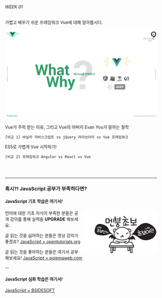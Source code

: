 ###### WEEK 01

가볍고 배우기 쉬운 프레임워크 Vue에 대해 알아봅시다.

<img src="../../Assets/why-vue.png" alt="">

Vue가 주목 받는 이유, 그리고 Vue의 아버지 Evan You가 말하는 철학

    [비교 1] 바닐라 자바스크립트 vs jQuery 라이브러리 vs Vue 프레임워크


ES5로 가볍게 Vue 시작하기!

    [비교 2] 프레임워크 Angular vs React vs Vue


<br>
<br>

---


### 혹시?! JavaScript 공부가 부족하다면?

#### JavaScript 기초 학습은 여기서<i>!</i>

<img src="../../Assets/beginner.jpg" alt="나는 초보" width="250" height="146" align="right">

언어에 대한 기초 지식이 부족한 분들은 공개 강의를 통해 실력을 __UPGRADE__ 해보세요.

글 읽는 것을 싫어하는 분들은 영상 강의가 좋겠죠?
[JavaScript × opentutorials.org](https://opentutorials.org/course/743)

글 읽는 것을 좋아하는 분들은 여기서 공부해보세요<i>!</i>
[JavaScript × poiemaweb.com](http://poiemaweb.com/)

--

#### JavaScript 심화 학습은 여기서<i>!</i>

[JavaScript × BSIDESOFT](http://www.bsidesoft.com/?cat=5)
